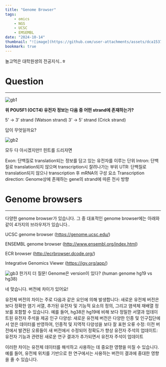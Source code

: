 ```yaml
---
title: "Genome Browser"
tags:
    - omics
    - NGS
    - UCSC
    - EMSEMBL
date: "2024-10-14"
thumbnail: "![image](https://github.com/user-attachments/assets/dca15375-1046-4115-ab26-91865332ab2d)"
bookmark: true
---
```


놀고먹은 대학원생의 전공지식..ㅎ

# Question
---

![gb1](https://github.com/user-attachments/assets/0e525d25-98fe-457d-b4a9-cb38af8bc4be)

**위 POU5F1 (OCT4) 유전자 정보는 다음 중 어떤 strand에 존재하는가?**

5’ -> 3’ strand (Watson strand)
3’ -> 5’ strand (Crick strand)

답이 무엇일까요?


![gb2](https://github.com/user-attachments/assets/4abbbe90-9180-4637-ba34-4706aff0249d)

모두 다 아시겠지만!! 힌트를 드리자면

Exon: 단백질로 translation되는 정보를 담고 있는 유전자를 이루는 단위
Intron: 단백질로 translation되지 않으며 transcription시 잘려나가는 부위
UTR: 단백질로 translation되지 않으나 transcription 후 mRNA의 구성 요소
Transcription direction: Genome상에 존재하는 gene의 strand에 따른 전사 방향



# Genome browsers
---
다양한 genome browser가 있습니다.
그 중 대표적인 genome browser에는 아래와 같이 4가지의 브라우저가 있습니다..

UCSC genome browser
(https://genome.ucsc.edu/)

ENSEMBL genome browser
(http://www.ensembl.org/index.html)

ECR browser
(http://ecrbrowser.dcode.org/)

Integrative Genomics Viewer
(https://igv.org/app/)

![gb3](https://github.com/user-attachments/assets/be178925-4ffa-4796-bc0b-e15572b91ce7)
한가지 더 질문!
Genome은 version이 있다? (human genome hg19 vs hg38)




네 맞습니다. 버전에 차이가 있어요!

유전체 버전의 차이는 주로 다음과 같은 요인에 의해 발생합니다:
새로운 유전체 버전은 보다 정확한 염기 서열, 추가된 유전자 및 기능적 요소의 정의, 그리고 염색체 재배열 정보를 포함할 수 있습니다. 예를 들어, hg38은 hg19에 비해 보다 정밀한 서열과 업데이트된 유전자 주석을 제공
인구 다양성: 새로운 유전체 버전은 다양한 인종 및 인구집단에서 얻은 데이터를 반영하여, 인종적 및 지역적 다양성을 보다 잘 표현
오류 수정: 이전 버전에서 발견된 오류들이 새 버전에서 수정되어 정확도가 향상
유전자 주석의 업데이트: 유전자 기능과 관련된 새로운 연구 결과가 추가되면서 유전자 주석이 업데이트

이러한 차이는 유전체 데이터를 해석하고 사용하는 데 중요한 영향을 미칠 수 있습니다. 
예를 들어, 유전체 위치를 기반으로 한 연구에서는 사용하는 버전이 결과에 중대한 영향을 줄 수 있습니다.


```